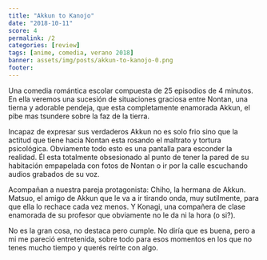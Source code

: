 ```yaml
---
title: "Akkun to Kanojo"
date: "2018-10-11"
score: 4
permalink: /2
categories: [review]
tags: [anime, comedia, verano 2018]
banner: assets/img/posts/akkun-to-kanojo-0.png
footer:
---
```


Una comedia romántica escolar compuesta de 25 episodios de 4 minutos. En ella veremos una sucesión de situaciones graciosa entre Nontan, una tierna y adorable pendeja, que esta completamente enamorada Akkun, el pibe mas tsundere sobre la faz de la tierra.

Incapaz de expresar sus verdaderos Akkun no es solo frio sino que la actitud que tiene hacia Nontan esta rosando el maltrato y tortura psicológica. Obviamente todo esto es una pantalla para esconder la realidad. Él esta totalmente obsesionado al punto de tener la pared de su habitación empapelada con fotos de Nontan o ir por la calle escuchando audios grabados de su voz.

Acompañan a nuestra pareja protagonista: Chiho, la hermana de Akkun. Matsuo, el amigo de Akkun que le va a ir tirando onda, muy sutilmente, para que ella lo rechace cada vez menos. Y Konagi, una compañera de clase enamorada de su profesor que obviamente no le da ni la hora (o si?).

No es la gran cosa, no destaca pero cumple. No diría que es buena, pero a mi me pareció entretenida, sobre todo para esos momentos en los que no tenes mucho tiempo y querés reírte con algo.
